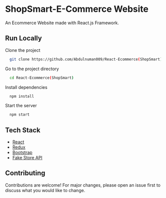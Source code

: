 # ShopSmart-E-Commerce Website

An Ecommerce Website made with React.js Framework.

## Run Locally

Clone the project

```bash
  git clone https://github.com/Abdulnuman009/React-Ecommerce(ShopSmart)
```

Go to the project directory

```bash
  cd React-Ecommerce(ShopSmart)
```

Install dependencies

```bash
  npm install
```

Start the server

```bash
  npm start
```



## Tech Stack

* [React](https://reactjs.org/)
* [Redux](https://redux.js.org/)
* [Bootstrap](https://getbootstrap.com/)
* [Fake Store API](https://fakestoreapi.com/)

## Contributing

Contributions are welcome! For major changes, please open an issue first to discuss what you would like to change.
